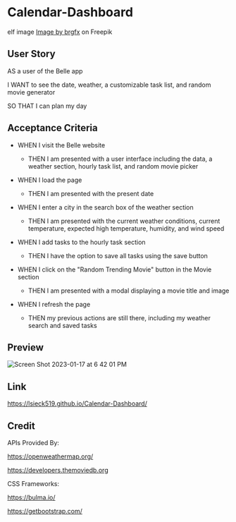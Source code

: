 # Calendar-Dashboard

elf image
<a href="https://www.freepik.com/free-vector/cute-girl-wearing-christmas-costumes-cartoon-character_12321567.htm#page=2&query=elf%20cartoon&position=26&from_view=keyword">Image by brgfx</a> on Freepik

## User Story

AS a user of the Belle app

I WANT to see the date, weather, a customizable task list, and random movie generator

SO THAT I can plan my day

## Acceptance Criteria

- WHEN I visit the Belle website
    - THEN I am presented with a user interface including the data, a weather section, hourly task list, and random movie picker

- WHEN I load the page
    - THEN I am presented with the present date

- WHEN I enter a city in the search box of the weather section
    - THEN I am presented with the current weather conditions, current temperature, expected high temperature, humidity, and wind speed

- WHEN I add tasks to the hourly task section
    - THEN I have the option to save all tasks using the save button

- WHEN I click on the "Random Trending Movie" button in the Movie section
    - THEN I am presented with a modal displaying a movie title and image 

- WHEN I refresh the page
    - THEN my previous actions are still there, including my weather search and saved tasks 

## Preview

![Screen Shot 2023-01-17 at 6 42 01 PM](https://user-images.githubusercontent.com/99048123/213052987-e520297e-558e-4fe9-a2a5-6d3943d667f5.png)


## Link

https://lsieck519.github.io/Calendar-Dashboard/

## Credit

APIs Provided By:

https://openweathermap.org/

https://developers.themoviedb.org

CSS Frameworks: 

https://bulma.io/

https://getbootstrap.com/
